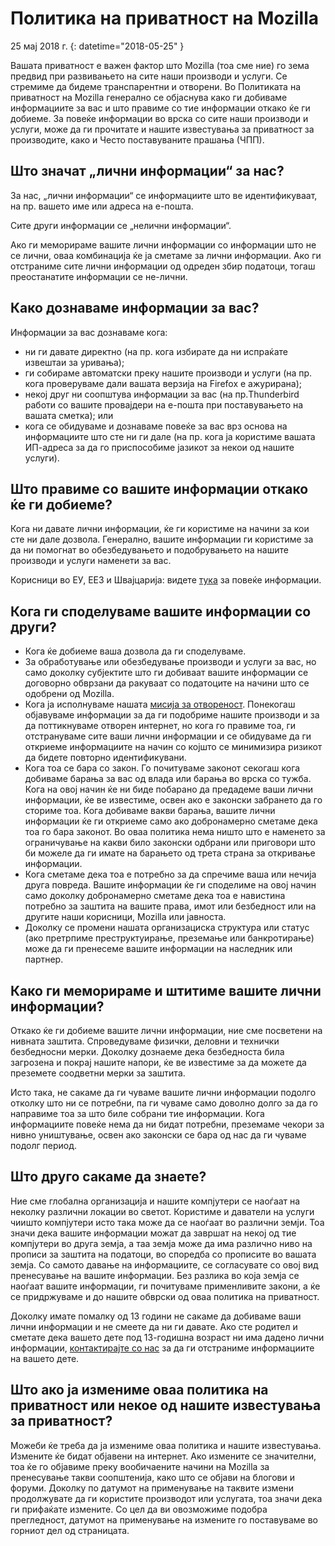 ﻿# Политика на приватност на Mozilla

25 мај 2018 г.
{: datetime="2018-05-25" }

Вашата приватност е важен фактор што Mozilla (тоа сме ние) го зема предвид при развивањето на сите наши производи и услуги. Се стремиме да бидеме транспарентни и отворени. Во Политиката на приватност на Mozilla генерално се објаснува како ги добиваме информациите за вас и што правиме со тие информации откако ќе ги добиеме. За повеќе информации во врска со сите наши производи и услуги, може да ги прочитате и нашите известувања за приватност за производите, како и Често поставуваните прашања (ЧПП).  

## Што значат „лични информации“ за нас?

За нас, „лични информации“ се информациите што ве идентификуваат, на пр. вашето име или адреса на е-пошта.

Сите други информации се „нелични информации“.

Ако ги меморираме вашите лични информации со информации што не се лични, оваа комбинација ќе ја сметаме за лични информации. Ако ги отстраниме сите лични информации од одреден збир податоци, тогаш преостанатите информации се не-лични.

## Како дознаваме информации за вас?

Информации за вас дознаваме кога:

* ни ги давате директно (на пр. кога избирате да ни испраќате извештаи за уривања);
* ги собираме автоматски преку нашите производи и услуги (на пр. кога проверуваме дали вашата верзија на Firefox е ажурирана);
* некој друг ни соопштува информации за вас (на пр.Thunderbird работи со вашите провајдери на е-пошта при поставувањето на вашата сметка); или
* кога се обидуваме и дознаваме повеќе за вас врз основа на информациите што сте ни ги дале (на пр. кога ја користиме вашата ИП-адреса за да го приспособиме јазикот за некои од нашите услуги).

## Што правиме со вашите информации откако ќе ги добиеме?

Кога ни давате лични информации, ќе ги користиме на начини за кои сте ни дале дозвола. Генерално, вашите информации ги користиме за да ни помогнат во обезбедувањето и подобрувањето на нашите производи и услуги наменети за вас.

Корисници во ЕУ, ЕЕЗ и Швајцарија: видете [тука](https://support.mozilla.org/kb/information-eu-eea-and-swiss-users) за повеќе информации.

## Кога ги споделуваме вашите информации со други?

* Кога ќе добиеме ваша дозвола да ги споделуваме.
* За обработување или обезбедување производи и услуги за вас, но само доколку субјектите што ги добиваат вашите информации се договорно обврзани да ракуваат со податоците на начини што се одобрени од Mozilla.
* Кога ја исполнуваме нашата [мисија за отвореност](https://www.mozilla.org/about/manifesto/). Понекогаш објавуваме информации за да ги подобриме нашите производи и за да поттикнуваме отворен интернет, но кога го правиме тоа, ги отстрануваме сите ваши лични информации и се обидуваме да ги откриеме информациите на начин со којшто се минимизира ризикот да бидете повторно идентификувани.
* Кога тоа се бара со закон. Го почитуваме законот секогаш кога добиваме барања за вас од влада или барања во врска со тужба. Кога на овој начин ќе ни биде побарано да предадеме ваши лични информации, ќе ве известиме, освен ако е законски забрането да го сториме тоа. Кога добиваме вакви барања, вашите лични информации ќе ги откриеме само ако добронамерно сметаме дека тоа го бара законот. Во оваа политика нема ништо што е наменето за ограничување на какви било законски одбрани или приговори што би можеле да ги имате на барањето од трета страна за откривање информации.
* Кога сметаме дека тоа е потребно за да спречиме ваша или нечија друга повреда. Вашите информации ќе ги споделиме на овој начин само доколку добронамерно сметаме дека тоа е навистина потребно за заштита на вашите права, имот или безбедност или на другите наши корисници, Mozilla или јавноста.
* Доколку се промени нашата организациска структура или статус (ако претрпиме преструктуирање, преземање или банкротирање) може да ги пренесеме вашите информации на наследник или партнер.

## Како ги меморираме и штитиме вашите лични информации?

Откако ќе ги добиеме вашите лични информации, ние сме посветени на нивната заштита. Спроведуваме физички, деловни и технички безбедносни мерки. Доколку дознаеме дека безбедноста била загрозена и покрај нашите напори, ќе ве известиме за да можете да преземете соодветни мерки за заштита.

Исто така, не сакаме да ги чуваме вашите лични информации подолго отколку што ни се потребни, па ги чуваме само доволно долго за да го направиме тоа за што биле собрани тие информации. Кога информациите повеќе нема да ни бидат потребни, преземаме чекори за нивно уништување, освен ако законски се бара од нас да ги чуваме подолг период.

## Што друго сакаме да знаете?

Ние сме глобална организација и нашите компјутери се наоѓаат на неколку различни локации во светот. Користиме и даватели на услуги чиишто компјутери исто така може да се наоѓаат во различни земји. Тоа значи дека вашите информации можат да завршат на некој од тие компјутери во друга земја, а таа земја може да има различно ниво на прописи за заштита на податоци, во споредба со прописите во вашата земја. Со самото давање на информациите, се согласувате со овој вид пренесување на вашите информации. Без разлика во која земја се наоѓаат вашите информации, ги почитуваме применливите закони, а ќе се придржуваме и до нашите обврски од оваа политика на приватност.

Доколку имате помалку од 13 години не сакаме да добиваме ваши лични информации и не смеете да ни ги давате. Ако сте родител и сметате дека вашето дете под 13-годишна возраст ни има дадено лични информации, [контактирајте со нас](https://www.mozilla.org/privacy/#contact) за да ги отстраниме информациите на вашето дете.

## Што ако ја измениме оваа политика на приватност или некое од нашите известувања за приватност?

Можеби ќе треба да ја измениме оваа политика и нашите известувања.  Измените ќе бидат објавени на интернет. Ако измените се значителни, тоа ќе го објавиме преку вообичаените начини на Mozilla за пренесување такви соопштенија, како што се објави на блогови и форуми. Доколку по датумот на применување на таквите измени продолжувате да ги користите производот или услугата, тоа значи дека ги прифаќате измените. Со цел да ви овозможиме подобра прегледност, датумот на применување на измените го поставуваме во горниот дел од страницата.
